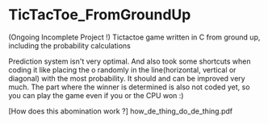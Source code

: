 # TicTacToe_FromGroundUp
(Ongoing Incomplete Project !) Tictactoe game written in C from ground up, including the probability calculations

Prediction system isn't very optimal. And also took some shortcuts when coding it like placing the o randomly in the line(horizontal, vertical or diagonal) with the most probability.
It should and can be improved very much.
The part where the winner is determined is also not coded yet, so you can play the game even if you or the CPU won :)

[How does this abomination work ?] how_de_thing_do_de_thing.pdf
